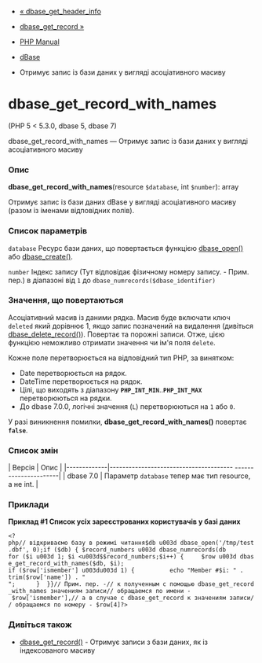 - [« dbase_get_header_info](function.dbase-get-header-info.md)
- [dbase_get_record »](function.dbase-get-record.md)

- [PHP Manual](index.md)
- [dBase](ref.dbase.md)
- Отримує запис із бази даних у вигляді асоціативного масиву

# dbase_get_record_with_names

(PHP 5 \< 5.3.0, dbase 5, dbase 7)

dbase_get_record_with_names — Отримує запис із бази даних у вигляді
асоціативного масиву

### Опис

**dbase_get_record_with_names**(resource `$database`, int `$number`):
array

Отримує запис із бази даних dBase у вигляді асоціативного масиву
(разом із іменами відповідних полів).

### Список параметрів

`database`
Ресурс бази даних, що повертається функцією
[dbase_open()](function.dbase-open.md) або
[dbase_create()](function.dbase-create.md).

`number`
Індекс запису (Тут відповідає фізичному номеру запису. - Прим.
пер.) в діапазоні від `1` до `dbase_numrecords($dbase_identifier)`

### Значення, що повертаються

Асоціативний масив із даними рядка. Масив буде включати ключ
`deleted` який дорівнює 1, якщо запис позначений на видалення (дивіться
[dbase_delete_record()](function.dbase-delete-record.md)). Повертає
та порожні записи. Отже, цією функцією неможливо отримати
значення чи ім'я поля `delete`.

Кожне поле перетворюється на відповідний тип PHP, за винятком:

- Date перетворюється на рядок.
- DateTime перетворюється на рядок.
- Цілі, що виходять з діапазону **`PHP_INT_MIN`**..**`PHP_INT_MAX`**
перетворюються на рядки.
- До dbase 7.0.0, логічні значення (`L`) перетворюються на `1` або
`0`.

У разі виникнення помилки, **dbase_get_record_with_names()**
повертає **`false`**.

### Список змін

| Версія | Опис |
|-------------|--------------------------------------- ----------------------|
| dbase 7.0 | Параметр `database` тепер має тип resource, а не int. |

### Приклади

**Приклад #1 Список усіх зареєстрованих користувачів у базі даних**

` <?php// відкриваємо базу в режимі читання$db u003d dbase_open('/tmp/test.dbf', 0);if ($db) { $record_numbers u003d dbase_numrecords(db for ($i u003d 1; $i <u003d$$record_numbers;$i++) {     $row u003d dbase_get_record_with_names($db, $i); if ($row['ismember'] u003du003d 1) {          echo "Member #$i: " . trim($row['name']) . "
";      }  }}// Прим. пер. -// к полученным с помощью dbase_get_record_with_names значениям записи// обращаемся по имени - $row['ismember'],// а в случае с dbase_get_record к значениям записи// обращаемся по номеру - $row[4]?> `

### Дивіться також

- [dbase_get_record()](function.dbase-get-record.md) - Отримує
записи з бази даних, як із індексованого масиву
